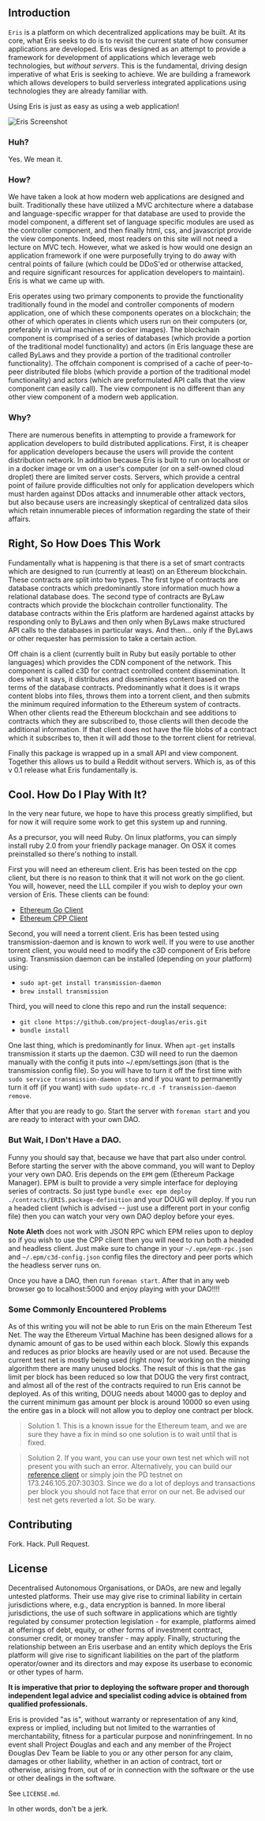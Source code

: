 ## Introduction

`Eris` is a platform on which decentralized applications may be built. At its core, what Eris seeks to do is to revisit the current state of how consumer applications are developed. Eris was designed as an attempt to provide a framework for development of applications which leverage web technologies, but *without servers*. This is the fundamental, driving design imperative of what Eris is seeking to achieve. We are building a framework which allows developers to build serverless integrated applications using technologies they are already familiar with.

Using Eris is just as easy as using a web application!

![Eris Screenshot](https://raw.githubusercontent.com/project-douglas/eris/master/docs/Sample-Screenshot.png)

### Huh?

Yes. We mean it.

### How?

We have taken a look at how modern web applications are designed and built. Traditionally these have utilized a MVC architecture where a database and language-specific wrapper for that database are used to provide the model component, a different set of language specific modules are used as the controller component, and then finally html, css, and javascript provide the view components. Indeed, most readers on this site will not need a lecture on MVC tech. However, what we asked is how would one design an application framework if one were purposefully trying to do away with central points of failure (which could be DDoS'ed or otherwise attacked, and require significant resources for application developers to maintain). Eris is what we came up with.

Eris operates using two primary components to provide the functionality traditionally found in the model and controller components of modern application, one of which these components operates on a blockchain; the other of which operates in clients which users run on their computers (or, preferably in virtual machines or docker images). The blockchain component is comprised of a series of databases (which provide a portion of the traditional model functionality) and actors (in Eris language these are called ByLaws and they provide a portion of the traditional controller functionality). The offchain component is comprised of a cache of peer-to-peer distributed file blobs (which provide a portion of the traditional model functionality) and actors (which are preformulated API calls that the view component can easily call). The view component is no different than any other view component of a modern web application.

### Why?

There are numerous benefits in attempting to provide a framework for application developers to build distributed applications. First, it is cheaper for application developers because the users will provide the content distribution network. In addition because Eris is built to run on localhost or in a docker image or vm on a user's computer (or on a self-owned cloud droplet) there are limited server costs. Servers, which provide a central point of failure provide difficulties not only for application developers which must harden against DDos attacks and innumerable other attack vectors, but also because users are increasingly skeptical of centralized data silos which retain innumerable pieces of information regarding the state of their affairs.

## Right, So How Does This Work

Fundamentally what is happening is that there is a set of smart contracts which are designed to run (currently at least) on an Ethereum blockchain. These contracts are split into two types. The first type of contracts are database contracts which predominantly store information much how a relational database does. The second type of contracts are ByLaw contracts which provide the blockchain controller functionality. The database contracts within the Eris platform are hardened against attacks by responding only to ByLaws and then only when ByLaws make structured API calls to the databases in particular ways. And then... only if the ByLaws or other requester has permission to take a certain action.

Off chain is a client (currently built in Ruby but easily portable to other languages) which provides the CDN component of the network. This component is called c3D for contract controlled content dissemination. It does what it says, it distributes and disseminates content based on the terms of the database contracts. Predominantly what it does is it wraps content blobs into files, throws them into a torrent client, and then submits the minimum required information to the Ethereum system of contracts. When other clients read the Ethereum blockchain and see additions to contracts which they are subscribed to, those clients will then decode the additional information. If that client does not have the file blobs of a contract which it subscribes to, then it will add those to the torrent client for retrieval.

Finally this package is wrapped up in a small API and view component. Together this allows us to build a Reddit without servers. Which is, as of this v 0.1 release what Eris fundamentally is.

## Cool. How Do I Play With It?

In the very near future, we hope to have this process greatly simplified, but for now it will require some work to get this system up and running.

As a precursor, you will need Ruby. On linux platforms, you can simply install ruby 2.0 from your friendly package manager. On OSX it comes preinstalled so there's nothing to install.

First you will need an ethereum client. Eris has been tested on the cpp client, but there is no reason to think that it will not work on the go client. You will, however, need the LLL compiler if you wish to deploy your own version of Eris. These clients can be found:

* [Ethereum Go Client](https://github.com/ethereum/go-ethereum)
* [Ethereum CPP Client](https://github.com/ethereum/cpp-ethereum)

Second, you will need a torrent client. Eris has been tested using transmission-daemon and is known to work well. If you were to use another torrent client, you would need to modify the c3D component of Eris before using. Transmission daemon can be installed (depending on your platform) using:

* `sudo apt-get install transmission-daemon`
* `brew install transmission`

Third, you will need to clone this repo and run the install sequence:

* `git clone https://github.com/project-douglas/eris.git`
* `bundle install`

One last thing, which is predominantly for linux. When `apt-get` installs transmission it starts up the daemon. C3D will need to run the daemon manually with the config it puts into ~/.epm/settings.json (that is the transmission config file). So you will have to turn it off the first time with `sudo service transmission-daemon stop` and if you want to permanently turn it off (if you want) with `sudo update-rc.d -f transmission-daemon remove`.

After that you are ready to go. Start the server with `foreman start` and you are ready to interact with your own DAO.

### But Wait, I Don't Have a DAO.

Funny you should say that, because we have that part also under control. Before starting the server with the above command, you will want to Deploy your very own DAO. Eris depends on the `EPM` gem (Ethereum Package Manager). EPM is built to provide a very simple interface for deploying series of contracts. So just type `bundle exec epm deploy ./contracts/ERIS.package-definition` and your DOUG will deploy. If you run a headed client (which is advised -- just use a different port in your config file) then you can watch your very own DAO deploy before your eyes.

**Note Aleth** does not work with JSON RPC which EPM relies upon to deploy so if you wish to use the CPP client then you will need to run both a headed and headless client. Just make sure to change in your `~/.epm/epm-rpc.json` and `~/.epm/c3d-config.json` config files the directory and peer ports which the headless server runs on.

Once you have a DAO, then run `foreman start`. After that in any web browser go to localhost:5000 and enjoy playing with your DAO!!!!

### Some Commonly Encountered Problems

As of this writing you will not be able to run Eris on the main Ethereum Test Net. The way the Ethereum Virtual Machine has been designed allows for a dynamic amount of gas to be used within each block. Slowly this expands and reduces as prior blocks are heavily used or are not used. Because the current test net is mostly being used (right now) for working on the mining algorithm there are many unused blocks. The result of this is that the gas limit per block has been reduced so low that DOUG the very first contract, and almost all of the rest of the contracts required to run Eris cannot be deployed. As of this writing, DOUG needs about 14000 gas to deploy and the current minimum gas amount per block is around 10000 so even using the entire gas in a block will not allow you to deploy one contract per block.

> Solution 1. This is a known issue for the Ethereum team, and we are sure they have a fix in mind so one solution is to wait until that is fixed.

> Solution 2. If you want, you can use your own test net which will not present you with such an error. Alternatively, you can build our [reference client](https://github.com/project-douglas/cpp-ethereum) or simply join the PD testnet on 173.246.105.207:30303. Since we do a lot of deploys and transactions per block you should not face that error on our net. Be advised our test net gets reverted a lot. So be wary.

## Contributing

Fork.
Hack.
Pull Request.

## License

Decentralised Autonomous Organisations, or DAOs, are new and legally untested platforms. Their use may give rise to criminal liability in certain jurisdictions where, e.g., data encryption is banned. In more liberal jurisdictions, the use of such software in applications which are tightly regulated by consumer protection legislation - for example, platforms aimed at offerings of debt, equity, or other forms of investment contract, consumer credit, or money transfer - may apply. Finally, structuring the relationship between an Eris userbase and an entity which deploys the Eris platform will give rise to significant liabilities on the part of the platform operator/owner and its directors and may expose its userbase to economic or other types of harm.

**It is imperative that prior to deploying the software proper and thorough independent legal advice and specialist coding advice is obtained from qualified professionals.**

Eris is provided "as is", without warranty or representation of any kind, express or implied, including but not limited to the warranties of merchantability, fitness for a particular purpose and noninfringement. In no event shall Project Ðouglas and each and any member of the Project Ðouglas Dev Team be liable to you or any other person for any claim, damages or other liability, whether in an action of contract, tort or otherwise, arising from, out of or in connection with the software or the use or other dealings in the software.

See `LICENSE.md`.

In other words, don't be a jerk.

